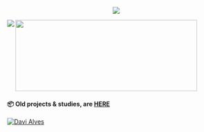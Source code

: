 <p align="center">
  <a href="https://skillicons.dev">
    <img src="https://skillicons.dev/icons?i=java,spring,angular,git,javascript,css,html,kubernetes,docker,aws" />
  </a>
</p>

[archive]: https://github.com/Davi-Archive/
[weben]: https://portfolio-davi.vercel.app/


<p><img align="left" src="https://github-readme-stats.vercel.app/api/top-langs?username=d1av&show_icons=true&locale=en&layout=compact&theme=dark&show_icons=true&langs_count=6" /></p>

<p><img align="center" width="420" height="165" src="https://github-readme-streak-stats.herokuapp.com/?user=d1av&theme=dark&show_icons=true" /></p>

#### :package: Old projects & studies, are [HERE][archive] 

<a href="https://br.linkedin.com/in/d1av"> <img 
            alt="Davi Alves" 
            src="https://img.shields.io/badge/-LinkedIn-%230077b5?style=flat-square&logo=linkedin" />
</a>
